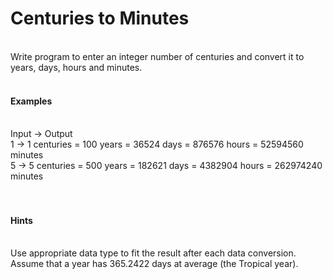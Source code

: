<h1>Centuries to Minutes</h1>
</br>
Write program to enter an integer number of centuries and convert it to years, days, hours and minutes.
</br></br>
<h4>Examples</h4>
</br>
Input -> Output</br>
1 -> 1 centuries = 100 years = 36524 days = 876576 hours = 52594560 minutes</br>
5 -> 5 centuries = 500 years = 182621 days = 4382904 hours = 262974240 minutes</br>
</br></br>
<h4>Hints</h4>
</br>
Use appropriate data type to fit the result after each data conversion. </br>
Assume that a year has 365.2422 days at average (the Tropical year). </br>
